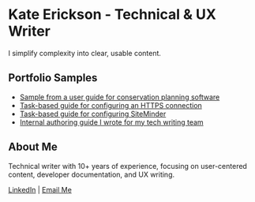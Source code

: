 # Kate Erickson - Technical & UX Writer

I simplify complexity into clear, usable content.

## Portfolio Samples

- [Sample from a user guide for conservation planning software](Easements-Up.pdf)
- [Task-based guide for configuring an HTTPS connection](UMP_7.5--HTTPS-Implementation-Guide.pdf)
- [Task-based guide for configuring SiteMinder](How-to-Configure-UMP-for-SiteMinder.pdf)
- [Internal authoring guide I wrote for my tech writing team](Metis-TechDocs-Authoring-Guide.pdf)
 
## About Me

Technical writer with 10+ years of experience, focusing on user-centered content, developer documentation, and UX writing.

[LinkedIn](https://www.linkedin.com/in/kate-erickson-54666b39/) | [Email Me](mailto:k8erickson@gmail.com)
